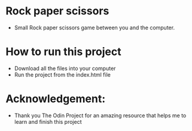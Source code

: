 # Rock paper scissors
- Small Rock paper scissors game between you and the computer.
# How to run this project
- Download all the files into your computer
- Run the project from the index.html file
# Acknowledgement:
- Thank you The Odin Project for an amazing resource that helps me to learn and finish this project
